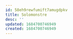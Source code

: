 ```yaml
---
id: 58eh9rewfumift7amugdpkv
title: Solomonstre
desc: ''
updated: 1684700746949
created: 1684700746949
---
```

